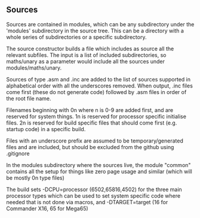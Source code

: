 ## Sources

Sources are contained in modules, which can be any subdirectory under the 'modules' subdirectory in the source tree. This can be a directory with a whole series of subdirectories or a specific subdirectory.

The source constructor builds a file which includes as source all the relevant subfiles.  The input is a list of included subdirectories, so maths/unary as a parameter would include all the sources under modules/maths/unary.

Sources of type .asm  and .inc are added to the list of sources supported in alphabetical order with all the underscores removed. When output, .inc files come first (these do not generate code) followed by .asm files in order of the root file name.

Filenames beginning with 0n where n is 0-9 are added first, and are reserved for system things. 1n is reserved for processor specific initialise files. 2n is reserved for build specific files that should come first (e.g. startup code) in a specific build.

Files with an underscore prefix are assumed to be temporary/generated files and are included, but should be excluded from the github using .gitignore

In the modules subdirectory where the sources live, the module "common" contains all the setup for things like zero page usage and similar (which will be mostly 0n type files)

The build sets -DCPU=processor (6502,65816,4502) for the three main processor types which can be used to set system specific code where needed that is not done via macros, and -DTARGET=target (16 for Commander X16, 65 for Mega65)